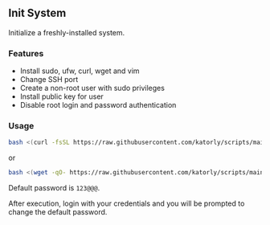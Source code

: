 ## Init System
Initialize a freshly-installed system.

### Features
- Install sudo, ufw, curl, wget and vim
- Change SSH port
- Create a non-root user with sudo privileges
- Install public key for user
- Disable root login and password authentication

### Usage
```bash
bash <(curl -fsSL https://raw.githubusercontent.com/katorly/scripts/main/debian/init/init.sh)
```
or
```bash
bash <(wget -qO- https://raw.githubusercontent.com/katorly/scripts/main/debian/init/init.sh)
```
Default password is `123@@@`.

After execution, login with your credentials and you will be prompted to change the default password.
